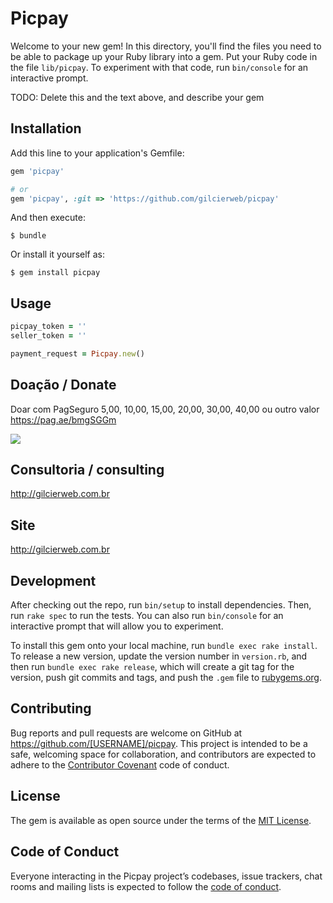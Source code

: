 # Picpay

Welcome to your new gem! In this directory, you'll find the files you need to be able to package up your Ruby library into a gem. Put your Ruby code in the file `lib/picpay`. To experiment with that code, run `bin/console` for an interactive prompt.

TODO: Delete this and the text above, and describe your gem

## Installation

Add this line to your application's Gemfile:

```ruby
gem 'picpay'

# or
gem 'picpay', :git => 'https://github.com/gilcierweb/picpay'
```

And then execute:

    $ bundle

Or install it yourself as:

    $ gem install picpay

## Usage


```ruby
picpay_token = ''
seller_token = ''

payment_request = Picpay.new()
```

## Doação / Donate
Doar com PagSeguro 5,00, 10,00, 15,00, 20,00, 30,00, 40,00 ou outro valor
https://pag.ae/bmgSGGm

[![](https://raw.github.com/gilcierweb/shopfacil/master/examples/image/clique-para-doar-qualquer-quantia.jpg)](https://pag.ae/bmgSGGm)

## Consultoria / consulting

http://gilcierweb.com.br

## Site

http://gilcierweb.com.br

## Development

After checking out the repo, run `bin/setup` to install dependencies. Then, run `rake spec` to run the tests. You can also run `bin/console` for an interactive prompt that will allow you to experiment.

To install this gem onto your local machine, run `bundle exec rake install`. To release a new version, update the version number in `version.rb`, and then run `bundle exec rake release`, which will create a git tag for the version, push git commits and tags, and push the `.gem` file to [rubygems.org](https://rubygems.org).

## Contributing

Bug reports and pull requests are welcome on GitHub at https://github.com/[USERNAME]/picpay. This project is intended to be a safe, welcoming space for collaboration, and contributors are expected to adhere to the [Contributor Covenant](http://contributor-covenant.org) code of conduct.

## License

The gem is available as open source under the terms of the [MIT License](https://opensource.org/licenses/MIT).

## Code of Conduct

Everyone interacting in the Picpay project’s codebases, issue trackers, chat rooms and mailing lists is expected to follow the [code of conduct](https://github.com/[USERNAME]/picpay/blob/master/CODE_OF_CONDUCT.md).

